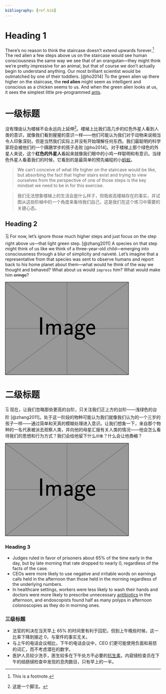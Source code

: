 ```yaml
---
bibliography: [ref.bib]
---
```



# Heading 1

There’s no reason to think the staircase doesn’t extend upwards forever.[^fnen] The red alien a few steps above us on the staircase would see human consciousness the same way we see that of an orangutan—they might think we’re pretty impressive for an animal, but that of course we don’t actually begin to understand anything. Our most brilliant scientist would be outmatched by one of their toddlers. [@ho2014] To the green alien up there higher on the staircase, the **red alien** might seem as intelligent and conscious as a chicken seems to us. And when the green alien looks at us, it sees the simplest little pre-programmed [ants](https://en.wikipedia.org/wiki/Ant).

[^fnen]: This is a footnote.

# 一级标题

没有理由认为楼梯不会永远向上延伸[^fncn]。楼梯上比我们高几步的红色外星人看到人类的意识，就像我们看到猩猩的意识一样——他们可能认为我们对于动物来说相当令人印象深刻，但是当然我们实际上并没有开始理解任何东西。我们最聪明的科学家将会被他们的一个蹒跚学步的孩子击败 [@ho2014]。对于楼梯上那个绿色的外星人来说，这个**红色的外星人**看起来就像我们眼中的小鸡一样聪明和有意识。当绿色外星人看着我们的时候，它看到的是最简单的预先编程的小[蚂蚁](https://zh.wikipedia.org/wiki/蚂蚁)。

[^fncn]: 这是一个脚注。

> We can’t conceive of what life higher on the staircase would be like, but absorbing the fact that higher stairs exist and trying to view ourselves from the perspective of one of those steps is the key mindset we need to be in for this exercise.

> 我们无法想象楼梯上的生活会是什么样子，但吸收高楼梯存在的事实，并试图从这些阶梯中的一个角度来看待我们自己，这是我们在这个练习中需要的关键心态。

[//]: # (This is the ordinary comment, from <https://stackoverflow.com/a/20885980>)

[//]: # (这是写作时手动添加的注释，来源于 <https://stackoverflow.com/a/20885980>)

## Heading 2

🗓️ For now, let’s ignore those much higher steps and just focus on the step right above us—that light green step. [@zhang2011] A species on that step might think of us like we think of a three-year-old child—emerging into consciousness through a blur of simplicity and naiveté. Let’s imagine that a representative from that species was sent to observe humans and report back to his home planet about them—what would he think of the way we thought and behaved? What about us would `impress` him? What would make him ~~cringe~~?

![An Example Image](example-image.png)

# 二级标题

🗓️ 现在，让我们忽略那些更高的台阶，只关注我们正上方的台阶——浅绿色的台阶 [@zhang2011]。处于这一阶段的物种可能认为我们就像我们认为的一个三岁的孩子一样——通过简单和天真的模糊处理进入意识。让我们想象一下，来自那个物种的一名代表被派去观察人类，并向他的母星汇报有关人类的情况——他会怎么看待我们的思想和行为方式？我们会给他留下什么`印象`？什么会让他~~畏缩~~？

![一张示例图片](example-image.png)

### Heading 3

- Judges ruled in favor of prisoners about 65% of the time early in the day, but by late morning that rate dropped to nearly 0, regardless of the facts of the case.
- CEOs were more likely to use negative and irritable words on earnings calls held in the afternoon than those held in the morning regardless of the underlying numbers.
- In healthcare settings, workers were less likely to wash their hands and doctors were more likely to prescribe unnecessary [antibiotics](https://en.wikipedia.org/wiki/Antibiotic) in the afternoon, and endoscopists found half as many polyps in afternoon colonoscopies as they do in morning ones.

### 三级标题

- 法官的判决在当天早上 65% 的时间里有利于囚犯，但到上午晚些时候，这一比率下降到接近 0，与案件的事实无关。
- 与上午的电话会议相比，下午的电话会议中，CEO 们更可能使用负面和易怒的词汇，而不考虑潜在的数字。
- 医护人员较少洗手，医生较多在下午处方不必要的[抗生素](https://zh.wikipedia.org/wiki/抗细菌药)，内窥镜检查员在下午的结肠镜检查中发现的息肉数目，只有早上的一半。
